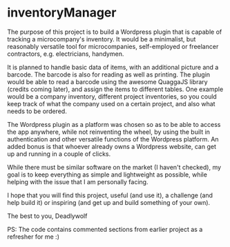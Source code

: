 # inventoryManager

The purpose of this project is to build a Wordpress plugin that is capable of tracking a microcompany's inventory. It would be a minimalist, but reasonably versatile tool for microcompanies, self-employed or freelancer contractors, e.g. electricians, handymen.

It is planned to handle basic data of items, with an additional picture and a barcode. The barcode is also for reading as well as printing. The plugin would be able to read a barcode using the awesome QuaggaJS library (credits coming later), and assign the items to different tables. One example would be a company inventory, different project inventories, so you could keep track of what the company used on a certain project, and also what needs to be ordered.

The Wordpress plugin as a platform was chosen so as to be able to access the app anywhere, while not reinventing the wheel, by using the built in authentication and other versatile functions of the Wordpress platform. An added bonus is that whoever already owns a Wordpress website, can get up and running in a couple of clicks.

While there must be similar software on the market (I haven't checked), my goal is to keep everything as simple and lightweight as possible, while helping with the issue that I am personally facing.

I hope that you will find this project, useful (and use it), a challenge (and help build it) or inspiring (and get up and build something of your own).

The best to you, Deadlywolf

PS: The code contains commented sections from earlier project as a refresher for me :)
